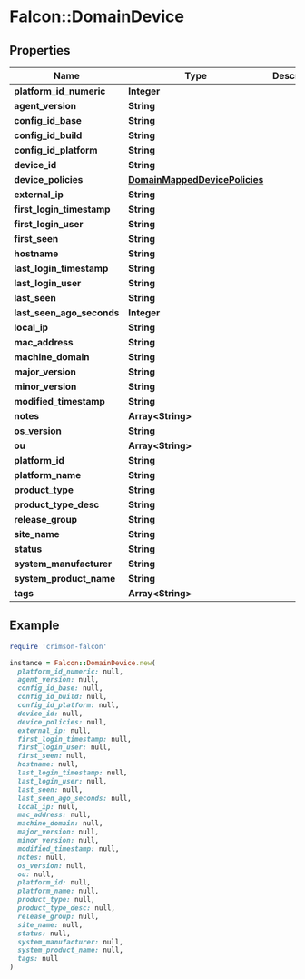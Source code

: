 # Falcon::DomainDevice

## Properties

| Name | Type | Description | Notes |
| ---- | ---- | ----------- | ----- |
| **platform_id_numeric** | **Integer** |  |  |
| **agent_version** | **String** |  | [optional] |
| **config_id_base** | **String** |  | [optional] |
| **config_id_build** | **String** |  | [optional] |
| **config_id_platform** | **String** |  | [optional] |
| **device_id** | **String** |  |  |
| **device_policies** | [**DomainMappedDevicePolicies**](DomainMappedDevicePolicies.md) |  | [optional] |
| **external_ip** | **String** |  | [optional] |
| **first_login_timestamp** | **String** |  | [optional] |
| **first_login_user** | **String** |  | [optional] |
| **first_seen** | **String** |  | [optional] |
| **hostname** | **String** |  | [optional] |
| **last_login_timestamp** | **String** |  | [optional] |
| **last_login_user** | **String** |  | [optional] |
| **last_seen** | **String** |  | [optional] |
| **last_seen_ago_seconds** | **Integer** |  | [optional] |
| **local_ip** | **String** |  | [optional] |
| **mac_address** | **String** |  | [optional] |
| **machine_domain** | **String** |  | [optional] |
| **major_version** | **String** |  | [optional] |
| **minor_version** | **String** |  | [optional] |
| **modified_timestamp** | **String** |  | [optional] |
| **notes** | **Array&lt;String&gt;** |  | [optional] |
| **os_version** | **String** |  | [optional] |
| **ou** | **Array&lt;String&gt;** |  | [optional] |
| **platform_id** | **String** |  | [optional] |
| **platform_name** | **String** |  | [optional] |
| **product_type** | **String** |  | [optional] |
| **product_type_desc** | **String** |  | [optional] |
| **release_group** | **String** |  | [optional] |
| **site_name** | **String** |  | [optional] |
| **status** | **String** |  | [optional] |
| **system_manufacturer** | **String** |  | [optional] |
| **system_product_name** | **String** |  | [optional] |
| **tags** | **Array&lt;String&gt;** |  | [optional] |

## Example

```ruby
require 'crimson-falcon'

instance = Falcon::DomainDevice.new(
  platform_id_numeric: null,
  agent_version: null,
  config_id_base: null,
  config_id_build: null,
  config_id_platform: null,
  device_id: null,
  device_policies: null,
  external_ip: null,
  first_login_timestamp: null,
  first_login_user: null,
  first_seen: null,
  hostname: null,
  last_login_timestamp: null,
  last_login_user: null,
  last_seen: null,
  last_seen_ago_seconds: null,
  local_ip: null,
  mac_address: null,
  machine_domain: null,
  major_version: null,
  minor_version: null,
  modified_timestamp: null,
  notes: null,
  os_version: null,
  ou: null,
  platform_id: null,
  platform_name: null,
  product_type: null,
  product_type_desc: null,
  release_group: null,
  site_name: null,
  status: null,
  system_manufacturer: null,
  system_product_name: null,
  tags: null
)
```

